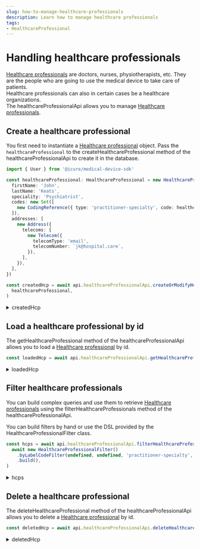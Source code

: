 ```yaml
---
slug: how-to-manage-healthcare-professionals
description: Learn how to manage healthcare professionals
tags:
- HealthcareProfessional
---
```

# Handling healthcare professionals

[Healthcare professionals](/sdks/glossary#data-owner) are doctors, nurses, physiotherapists, etc. They are the 
people who are going to use the medical device to take care of patients.  
Healthcare professionals can also in certain cases be a healthcare organizations.  
The healthcareProfessionalApi allows you to manage [Healthcare professionals](../references/classes/HealthcareProfessional.md).

## Create a healthcare professional

You first need to instantiate a [Healthcare professional](../references/classes/HealthcareProfessional.md) object.
Pass the `healthcareProfessional` to the createHealthcareProfessional method of the healthcareProfessionalApi to create it in the database.

<!-- file://code-samples/how-to/manage-healthcare-professionals/index.mts snippet:Create a healthcare professional-->
```typescript
import { User } from '@icure/medical-device-sdk'

const healthcareProfessional: HealthcareProfessional = new HealthcareProfessional({
  firstName: 'John',
  lastName: 'Keats',
  speciality: 'Psychiatrist',
  codes: new Set([
    new CodingReference({ type: 'practitioner-specialty', code: healthcareProfessionalCode }),
  ]),
  addresses: [
    new Address({
      telecoms: [
        new Telecom({
          telecomType: 'email',
          telecomNumber: `jk@hospital.care`,
        }),
      ],
    }),
  ],
})

const createdHcp = await api.healthcareProfessionalApi.createOrModifyHealthcareProfessional(
  healthcareProfessional,
)
```

<!-- output://code-samples/how-to/manage-healthcare-professionals/createdHcp.txt -->
<details>
<summary>createdHcp</summary>

```json
{
  "id": "c70e0d39-1035-4cd7-babe-54c6a1b111a8",
  "languages": [],
  "rev": "1-87437e18f593fd8e7980c964ed8a05ab",
  "name": "Keats John",
  "lastName": "Keats",
  "firstName": "John",
  "speciality": "Psychiatrist",
  "labels": {},
  "codes": {},
  "names": [
    {
      "firstNames": [
        "John"
      ],
      "prefix": [],
      "suffix": [],
      "lastName": "Keats",
      "text": "Keats John",
      "use": "official"
    }
  ],
  "addresses": [
    {
      "telecoms": [
        {
          "telecomNumber": "jk@hospital.care",
          "telecomType": "email"
        }
      ]
    }
  ],
  "properties": {},
  "systemMetaData": {
    "hcPartyKeys": {},
    "privateKeyShamirPartitions": {},
    "aesExchangeKeys": {},
    "transferKeys": {}
  }
}
```
</details>

## Load a healthcare professional by id

The getHealthcareProfessional method of the healthcareProfessionalApi allows you to load a [Healthcare professional](../references/classes/HealthcareProfessional.md) by id.

<!-- file://code-samples/how-to/manage-healthcare-professionals/index.mts snippet:Load a healthcare professional by id-->
```typescript
const loadedHcp = await api.healthcareProfessionalApi.getHealthcareProfessional(createdHcp.id)
```

<!-- output://code-samples/how-to/manage-healthcare-professionals/loadedHcp.txt -->
<details>
<summary>loadedHcp</summary>

```json
{
  "id": "c70e0d39-1035-4cd7-babe-54c6a1b111a8",
  "languages": [],
  "rev": "1-87437e18f593fd8e7980c964ed8a05ab",
  "name": "Keats John",
  "lastName": "Keats",
  "firstName": "John",
  "speciality": "Psychiatrist",
  "labels": {},
  "codes": {},
  "names": [
    {
      "firstNames": [
        "John"
      ],
      "prefix": [],
      "suffix": [],
      "lastName": "Keats",
      "text": "Keats John",
      "use": "official"
    }
  ],
  "addresses": [
    {
      "telecoms": [
        {
          "telecomNumber": "jk@hospital.care",
          "telecomType": "email"
        }
      ]
    }
  ],
  "properties": {},
  "systemMetaData": {
    "hcPartyKeys": {},
    "privateKeyShamirPartitions": {},
    "aesExchangeKeys": {},
    "transferKeys": {}
  }
}
```
</details>

## Filter healthcare professionals

You can build complex queries and use them to retrieve [Healthcare professionals](../references/classes/HealthcareProfessional.md) using the filterHealthcareProfessionals method of the healthcareProfessionalApi.

You can build filters by hand or use the DSL provided by the HealthcareProfessionalFilter class.

<!-- file://code-samples/how-to/manage-healthcare-professionals/index.mts snippet:Filter healthcare professionals-->
```typescript
const hcps = await api.healthcareProfessionalApi.filterHealthcareProfessionalBy(
  await new HealthcareProfessionalFilter()
    .byLabelCodeFilter(undefined, undefined, 'practitioner-specialty', healthcareProfessionalCode)
    .build(),
)
```

<!-- output://code-samples/how-to/manage-healthcare-professionals/hcps.txt -->
<details>
<summary>hcps</summary>

```json
{
  "pageSize": 1000,
  "totalSize": 714,
  "rows": [
    {
      "id": "c70e0d39-1035-4cd7-babe-54c6a1b111a8",
      "languages": [],
      "rev": "1-87437e18f593fd8e7980c964ed8a05ab",
      "name": "Keats John",
      "lastName": "Keats",
      "firstName": "John",
      "speciality": "Psychiatrist",
      "labels": {},
      "codes": {},
      "names": [
        {
          "firstNames": [
            "John"
          ],
          "prefix": [],
          "suffix": [],
          "lastName": "Keats",
          "text": "Keats John",
          "use": "official"
        }
      ],
      "addresses": [
        {
          "telecoms": [
            {
              "telecomNumber": "jk@hospital.care",
              "telecomType": "email"
            }
          ]
        }
      ],
      "properties": {},
      "systemMetaData": {
        "hcPartyKeys": {},
        "privateKeyShamirPartitions": {},
        "aesExchangeKeys": {},
        "transferKeys": {}
      }
    }
  ],
  "nextKeyPair": {}
}
```
</details>

## Delete a healthcare professional

The deleteHealthcareProfessional method of the healthcareProfessionalApi allows you to delete a [Healthcare professional](../references/classes/HealthcareProfessional.md) by id.

<!-- file://code-samples/how-to/manage-healthcare-professionals/index.mts snippet:Delete a healthcare professional-->
```typescript
const deletedHcp = await api.healthcareProfessionalApi.deleteHealthcareProfessional(createdHcp.id)
```

<!-- output://code-samples/how-to/manage-healthcare-professionals/deletedHcp.txt -->
<details>
<summary>deletedHcp</summary>

```text
3-4de05aff984f2c8b66f3892fd3b26bb1
```
</details>

